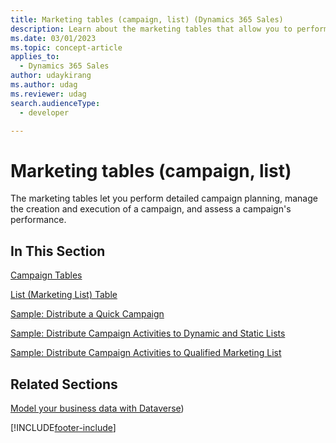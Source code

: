```yaml
---
title: Marketing tables (campaign, list) (Dynamics 365 Sales)
description: Learn about the marketing tables that allow you to perform campaign planning, manage the creation and execution of a campaign, and assess a campaign's performance.
ms.date: 03/01/2023
ms.topic: concept-article
applies_to: 
  - Dynamics 365 Sales
author: udaykirang
ms.author: udag
ms.reviewer: udag
search.audienceType: 
  - developer

---
```

# Marketing tables (campaign, list)

The marketing tables let you perform detailed campaign planning, manage the creation and execution of a campaign, and assess a campaign's performance.  
  
## In This Section  
 [Campaign Tables](campaign-entities.md)  
  
 [List (Marketing List) Table](list-marketing-list-entity.md)  
  
 [Sample: Distribute a Quick Campaign](sample-distribute-a-quick-campaign.md)  
  
 [Sample: Distribute Campaign Activities to Dynamic and Static Lists](sample-distribute-a-quick-campaign.md)  
  
 [Sample: Distribute Campaign Activities to Qualified Marketing List](sample-distribute-campaign-activities-qualified-marketing-list.md)  
  
## Related Sections  
  [Model your business data with Dataverse](/power-apps/maker/data-platform/data-platform-intro)) 
  

[!INCLUDE[footer-include](../../includes/footer-banner.md)]
